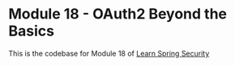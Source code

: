 # Module 18 - OAuth2 Beyond the Basics

This is the codebase for Module 18 of [Learn Spring Security](http://bit.ly/github-lss)

